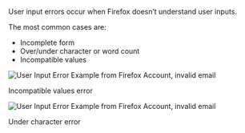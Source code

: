 User input errors occur when Firefox doesn’t understand user inputs.

The most common cases are:

* Incomplete form
* Over/under character or word count
* Incompatible values

![User Input Error Example from Firefox Account, invalid email](../images/patterns/errors/user-input-error-example-1.svg)

<figcaption>Incompatible values error</figcaption>

![User Input Error Example from Firefox Account, invalid email](../images/patterns/errors/user-input-error-example-2.svg)

<figcaption>Under character error</figcaption>
